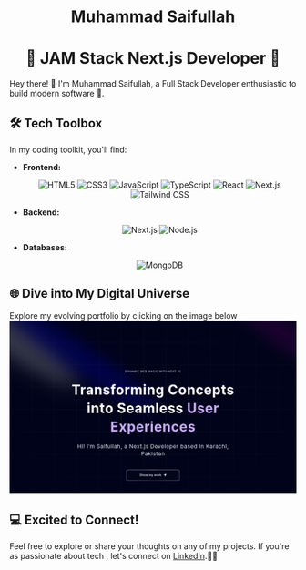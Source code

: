 # <div align='center'> Muhammad Saifullah</div>
# <div align='center'>🚀 JAM Stack Next.js Developer 🎉 </div>

Hey there! 👋 I'm Muhammad Saifullah, a Full Stack Developer enthusiastic to build modern software 🌟.

## 🛠️ Tech Toolbox

In my coding toolkit, you'll find:

- **Frontend:**<div align='center'>![HTML5](https://img.shields.io/badge/HTML5-E34F26?style=for-the-badge&logo=html5&logoColor=white) ![CSS3](https://img.shields.io/badge/CSS3-1572B6?style=for-the-badge&logo=css3&logoColor=white) ![JavaScript](https://img.shields.io/badge/JavaScript-F7DF1E?style=for-the-badge&logo=javascript&logoColor=black) ![TypeScript](https://img.shields.io/badge/TypeScript-007ACC?style=for-the-badge&logo=typescript&logoColor=white) ![React](https://img.shields.io/badge/React-61DAFB?style=for-the-badge&logo=react&logoColor=black) ![Next.js](https://img.shields.io/badge/Next.js-000000?style=for-the-badge&logo=next.js&logoColor=white) ![Tailwind CSS](https://img.shields.io/badge/Tailwind_CSS-38B2AC?style=for-the-badge&logo=tailwind-css&logoColor=white) </div>

- **Backend:** <div align='center'>![Next.js](https://img.shields.io/badge/Next.js-000000?style=for-the-badge&logo=next.js&logoColor=white) ![Node.js](https://img.shields.io/badge/Node.js-339933?style=for-the-badge&logo=node.js&logoColor=white)</div>

- **Databases:** <div align='center'>![MongoDB](https://img.shields.io/badge/MongoDB-47A248?style=for-the-badge&logo=mongodb&logoColor=white)</div>

## 🌐 Dive into My Digital Universe

Explore my evolving portfolio by clicking on the image below  
[![portfolio](portfolio.png)](https://devsaif.vercel.app/)
## 💻 Excited to Connect!

Feel free to explore or share your thoughts on any of my projects. If you're as passionate about tech , let's connect on [LinkedIn](https://www.linkedin.com/in/muhammad-saifullah-a5975a255/).🌈🚀
